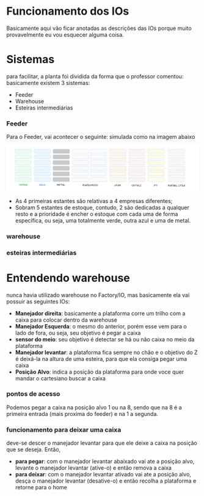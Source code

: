 # Funcionamento dos IOs


Basicamente aqui vão ficar anotadas as descrições das IOs porque muito provavelmente eu vou esquecer alguma coisa.


# Sistemas

para facilitar, a planta foi dividida da forma que o professor comentou: basicamente existem 3 sistemas:
- Feeder
- Warehouse
- Esteiras intermediárias


### Feeder

Para o Feeder, vai acontecer o seguinte: simulada como na imagem abaixo 

![disposição das estantes](disposicao_estantes.png)

- As 4 primeiras estantes são relativas a 4 empresas diferentes;
- Sobram 5 estantes de estoque, contudo, 2 são dedicadas a qualquer resto e a prioridade é encher o estoque com cada uma de forma específica, ou seja, uma totalmente verde, outra azul e uma de metal.

### warehouse
### esteiras intermediárias

# Entendendo warehouse

nunca havia utilizado warehouse no Factory/IO, mas basicamente ela vai possuir as seguintes IOs:

- **Manejador direita**: basicamente a plataforma corre um trilho com a caixa para colocar dentro da warehouse
- **Manejador Esquerda**: o mesmo do anterior, porém esse vem para o lado de fora, ou seja, seu objetivo é pegar a caixa
- **sensor do meio**: seu objetivo é detectar se há ou não caixa no meio da plataforma
- **Manejador levantar**: a plataforma fica sempre no chão e o objetivo do Z é deixá-la na altura de uma esteira, para que ela consiga pegar uma caixa
- **Posição Alvo**: indica a posição da plataforma para onde voce quer mandar o cartesiano buscar a caixa


### pontos de acesso
Podemos pegar a caixa na posição alvo 1 ou na 8, sendo que na 8 é a primeira entrada (mais proxima do feeder) e na 1 a segunda.

### funcionamento para deixar uma caixa

deve-se descer o manejador levantar para que ele deixe a caixa na posição que se deseja. Então, 
- __para pegar__: com o manejador levantar abaixado vai ate a posição alvo, levante o manejador levantar (ative-o)  e então remova a caixa 
- __para deixar__: com o manejador levantar ativado vai ate a posição alvo, desça o manejador levantar (desative-o)  e então recolha a plataforma e retorne para o home 

